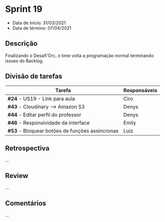 # Sprint 19

- Data de início: 31/03/2021
- Data de término: 07/04/2021

## Descrição

Finalizando o Desafi'Orc, o time volta a programação normal terminando issues do Backlog.

## Divisão de tarefas

|Tarefa|Responsáveis|
|------|------------|
|**#24** - US19 - Link para aula|Ciro|
|**#43** - Cloudinary --> Amazon S3|Denys|
|**#44** - Editar perfil do professor|Denys|
|**#46** - Responsividade da interface|Emily|
|**#53** - Bloquear botões de funções assíncronas|Luiz|

## Retrospectiva

...

## Review

...

## Comentários

...